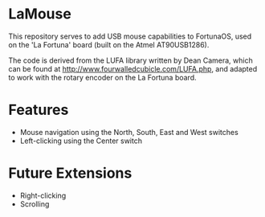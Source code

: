 # LaMouse
This repository serves to add USB mouse capabilities to FortunaOS, used on the 'La Fortuna' board (built on the Atmel AT90USB1286).

The code is derived from the LUFA library written by Dean Camera, which can be found at http://www.fourwalledcubicle.com/LUFA.php, and adapted to work with the rotary encoder on the La Fortuna board.

# Features
- Mouse navigation using the North, South, East and West switches
- Left-clicking using the Center switch

# Future Extensions
- Right-clicking
- Scrolling


